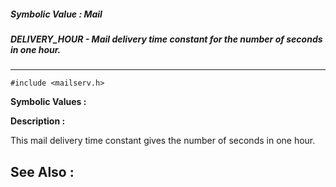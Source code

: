 ##### Symbolic Value : Mail
##### DELIVERY_HOUR - Mail delivery time constant for the number of seconds in one hour.
---
```
#include <mailserv.h>
```

**Symbolic Values :**



**Description :**

This mail delivery time constant gives the number of seconds in one hour.


**See Also :**
---
